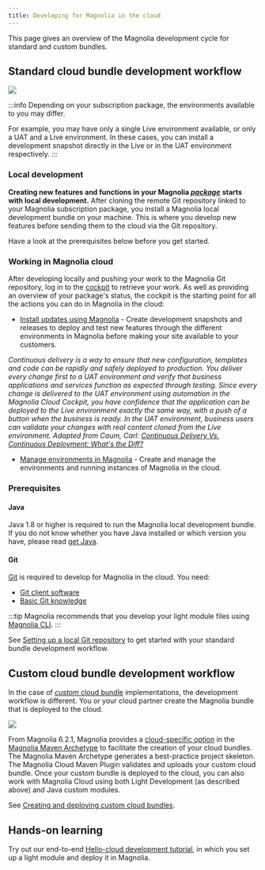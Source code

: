 ```yaml
---
title: Developing for Magnolia in the cloud
---
```


This page gives an overview of the Magnolia development cycle for standard and custom bundles.

## Standard cloud bundle development workflow

![](/assets/cloud/mnow-local-dev-overview.png)

:::info
Depending on your subscription package, the environments available to you may differ.

For example, you may have only a single Live environment available, or only a UAT and a Live environment. In these cases, you can install a development snapshot directly in the Live or in the UAT environment respectively. 
:::

### Local development

 **Creating new features and functions in your Magnolia *[package](/Magnolia+Cloud/Cockpit/Magnolia+cockpit+concepts#glossary-package)*** **starts with local development.** After cloning the remote Git repository linked to your Magnolia subscription package, you install a Magnolia local development bundle on your machine. This is where you develop new features before sending them to the cloud via the Git repository.

Have a look at the prerequisites below before you get started.

### Working in Magnolia cloud

After developing locally and pushing your work to the Magnolia Git repository, log in to the [cockpit](/Magnolia+Cloud/Cockpit) to retrieve your work. As well as providing an overview of your package's status, the cockpit is the starting point for all the actions you can do in Magnolia in the cloud:

* [Install updates using Magnolia](/Magnolia+Cloud/Installing+updates+using+the+Magnolia+cockpit) - Create development snapshots and releases to deploy and test new features through the different environments in Magnolia before making your site available to your customers.

*Continuous delivery is a way to ensure that new configuration, templates and code can be rapidly and safely deployed to production. You deliver every change first to a UAT environment and verify that business applications and services function as expected through testing. Since every change is delivered to the UAT environment using automation in the Magnolia Cloud Cockpit, you have confidence that the application can be deployed to the Live environment exactly the same way, with a push of a button when the business is ready. In the UAT environment, business users can validate your changes with real content cloned from the Live environment.* 
*Adapted from Caum, Carl: [Continuous Delivery Vs. Continuous Deployment: What's the Diff?](https://puppet.com/blog/continuous-delivery-vs-continuous-deployment-what-s-diff)*


* [Manage environments in Magnolia](/Magnolia+Cloud/Managing+environments+using+the+Magnolia+cockpit) - Create and manage the environments and running instances of Magnolia in the cloud.

### Prerequisites

#### Java

Java 1.8 or higher is required to run the Magnolia local development bundle. If you do not know whether you have Java installed or which version you have, please read [get Java](/Getting+started+with+Magnolia/Installing+Magnolia).

#### Git

[Git](https://git-scm.com/) is required to develop for Magnolia in the cloud. You need:

* [Git client software](https://git-scm.com/downloads)
* [Basic Git knowledge](https://git-scm.com/doc)

:::tip
  Magnolia recommends that you develop your light module files using [Magnolia CLI](/Magnolia+CLI).
:::

See [Setting up a local Git repository](/Magnolia+Cloud/Developing+for+Magnolia+in+the+cloud/Setting+up+a+local+Git+repository) to get started with your standard bundle development workflow.

## Custom cloud bundle development workflow

In the case of [*custom* cloud bundle](/Magnolia+Cloud/Supported+modules+in+the+cloud#cloud-bundle) implementations, the development workflow is different. You or your cloud partner create the Magnolia bundle that is deployed to the cloud.

![](/assets/cloud/cloud-custom-dev-overview.png)

From Magnolia 6.2.1, Magnolia provides a [cloud-specific option](https://git.magnolia-cms.com/projects/BUILD/repos/maven-archetypes/browse/magnolia-cloud-project-archetype/src/main/resources/archetype-resources/README.md) in the [Magnolia Maven Archetype](/Developing/How+to+use+Magnolia+Maven+archetypes) to facilitate the creation of your cloud bundles. The Magnolia Maven Archetype generates a best-practice project skeleton. The Magnolia Cloud Maven Plugin validates and uploads your custom cloud bundle. Once your custom bundle is deployed to the cloud, you can also work with Magnolia Cloud using both Light Development (as described above) and Java custom modules.

See [Creating and deploying custom cloud bundles](/Magnolia+Cloud/Developing+for+Magnolia+in+the+cloud/Creating+and+deploying+custom+cloud+bundles).

## Hands-on learning

Try out our end-to-end [Hello-cloud development tutorial](/Magnolia+Cloud/Hello-cloud+-+a+development+tutorial), in which you set up a light module and deploy it in Magnolia.




<!-- Original Confluence content:

<p><ac:inline-comment-marker ac:ref="6caa89f7-b688-4697-9bcc-fe5ec2e575a6"> This page gives an&nbsp;</ac:inline-comment-marker><ac:inline-comment-marker ac:ref="0e73e45a-72f5-4fdc-88e8-84ddf28e1a6f"><ac:inline-comment-marker ac:ref="6caa89f7-b688-4697-9bcc-fe5ec2e575a6">overview&nbsp;</ac:inline-comment-marker></ac:inline-comment-marker>of the Magnolia development cycle for standard and custom bundles.</p><p><ac:structured-macro ac:name="toc" ac:schema-version="1" ac:macro-id="acf55ef5-e297-4aae-8ea4-40b1b325f909"><ac:parameter ac:name="maxLevel">2</ac:parameter></ac:structured-macro></p><h2>Standard cloud bundle development workflow</h2><p><ac:image ac:width="600"><ri:attachment ri:filename="mnow-local-dev-overview.png" /></ac:image></p><p><ac:structured-macro ac:name="include" ac:schema-version="1" ac:macro-id="5b5ae1a8-6e55-4a64-8e4d-91bad436c2ed"><ac:parameter ac:name=""><ac:link><ri:page ri:content-title="_cloud environments vary" /></ac:link></ac:parameter></ac:structured-macro></p><h3>Local development</h3><p><strong> <ac:inline-comment-marker ac:ref="db450d86-828b-404f-b369-af8c3c540158"> Creating new features&nbsp;and functions in your Magnolia </ac:inline-comment-marker> <em> <ac:inline-comment-marker ac:ref="db450d86-828b-404f-b369-af8c3c540158"> <ac:link ac:anchor="glossary-package"><ri:page ri:content-title="Magnolia cockpit concepts" /><ac:plain-text-link-body><![CDATA[package]]></ac:plain-text-link-body></ac:link> </ac:inline-comment-marker> </em> </strong> <ac:inline-comment-marker ac:ref="db450d86-828b-404f-b369-af8c3c540158"> <strong>starts with&nbsp;local development.</strong> After cloning the remote Git repository linked to your Magnolia subscription package, you install a Magnolia local development bundle&nbsp;on your machine. This is where you develop new features before sending them to the cloud via the Git repository. </ac:inline-comment-marker>&nbsp;</p><p>Have a look at the prerequisites below before you get started.</p><p><ac:structured-macro ac:name="anchor" ac:schema-version="1" ac:macro-id="612a730f-0788-47db-b73e-f888757c2553"><ac:parameter ac:name="">localdevprereqs</ac:parameter></ac:structured-macro></p><h3>Working in Magnolia cloud</h3><p>After developing locally and pushing your work&nbsp;to the Magnolia Git repository, log in to the&nbsp;<ac:link><ri:page ri:content-title="Cockpit" /><ac:plain-text-link-body><![CDATA[cockpit]]></ac:plain-text-link-body></ac:link> to retrieve your work. &nbsp;As well as providing an overview of your package's status, the cockpit is the starting point for all the actions you can do in Magnolia in the cloud:</p><ul><li><ac:link><ri:page ri:content-title="Installing updates using the Magnolia cockpit" /><ac:plain-text-link-body><![CDATA[Install updates using Magnolia]]></ac:plain-text-link-body></ac:link>&nbsp;- Create development snapshots and releases to deploy and test new features through the different environments in Magnolia before making your site available to your customers.</li></ul><blockquote><p><em>Continuous delivery is a way to ensure that new configuration, templates and code can be rapidly and safely deployed to production. You deliver every change first to a UAT environment and verify that business applications and services function as expected through testing. Since every change is delivered to the UAT environment using automation in the Magnolia Cloud Cockpit, you have confidence that the application can be deployed to the Live environment exactly the same way, with a push of a button when the business is ready. In the UAT environment, business users can validate your changes with real content cloned from the Live environment.&nbsp;</em><br /><em>Adapted from Caum, Carl:&nbsp;<a href="https://puppet.com/blog/continuous-delivery-vs-continuous-deployment-what-s-diff" rel="nofollow" class="external-link">Continuous Delivery Vs. Continuous Deployment: What's the Diff?</a></em></p></blockquote><ul><li><ac:link><ri:page ri:content-title="Managing environments using the Magnolia cockpit" /><ac:plain-text-link-body><![CDATA[Manage environments in Magnolia]]></ac:plain-text-link-body></ac:link>&nbsp;- Create and manage the environments and running instances of Magnolia in the cloud.</li></ul><h3>Prerequisites&nbsp;</h3><h4>Java&nbsp;</h4><p>Java 1.8 or higher is required to run the <ac:inline-comment-marker ac:ref="8f72886c-6be0-4950-a441-0492308ffffa">Magnolia local development bundle. </ac:inline-comment-marker>&nbsp;If you do not know whether you have Java installed or which version you have, please read&nbsp;<ac:link><ri:page ri:content-title="Installing Magnolia" /><ac:plain-text-link-body><![CDATA[get Java]]></ac:plain-text-link-body></ac:link>.</p><h4>Git</h4><p><a href="https://git-scm.com/">Git</a>&nbsp;is required to develop for Magnolia in the cloud. You need:</p><ul><li><a href="https://git-scm.com/downloads">Git client software</a></li><li><a href="https://git-scm.com/doc">Basic Git knowledge</a></li></ul><ac:structured-macro ac:name="bestpractice" ac:schema-version="1" ac:macro-id="f6c90144-6141-4aa3-9c30-b3e66880276c"><ac:parameter ac:name="atlassian-macro-output-type">
    INLINE</ac:parameter><ac:rich-text-body><p>Magnolia recommends that you develop your light module files&nbsp;using <ac:link><ri:page ri:content-title="Magnolia CLI" /></ac:link>.&nbsp;</p></ac:rich-text-body></ac:structured-macro><p>See&nbsp;<ac:link><ri:page ri:content-title="Setting up a local Git repository" /></ac:link>&nbsp;to get started with your standard bundle development workflow.</p><h2>Custom cloud bundle development workflow</h2><p>In the case of <ac:link ac:anchor="anc-cloud-bundle"><ri:page ri:content-title="Supported modules in the cloud" /><ac:link-body> <em>custom</em> cloud bundle</ac:link-body></ac:link> implementations, the development workflow is different. You or your cloud partner create the Magnolia bundle that is deployed to the cloud.&nbsp;</p><p><ac:image ac:width="600"><ri:attachment ri:filename="cloud-custom-dev-overview.png" /></ac:image></p><p>From Magnolia 6.2.1, Magnolia provides a <a href="https://git.magnolia-cms.com/projects/BUILD/repos/maven-archetypes/browse/magnolia-cloud-project-archetype/src/main/resources/archetype-resources/README.md">cloud-specific option</a> in the <ac:link><ri:page ri:content-title="How to use Magnolia Maven archetypes" /><ac:plain-text-link-body><![CDATA[Magnolia Maven Archetype]]></ac:plain-text-link-body></ac:link>&nbsp;to facilitate the creation of your cloud bundles. The Magnolia Maven Archetype generates a best-practice project skeleton. The Magnolia Cloud Maven Plugin validates and uploads your custom cloud bundle. Once your custom bundle is deployed to the cloud, you can also work with Magnolia Cloud using both Light Development (as described above) and Java custom modules.</p><p>See&nbsp;<ac:link><ri:page ri:content-title="Creating and deploying custom cloud bundles" /></ac:link>.</p><h2>Hands-on learning</h2><p>Try out our end-to-end <ac:link><ri:page ri:content-title="Hello-cloud - a development tutorial" /><ac:plain-text-link-body><![CDATA[Hello-cloud development tutorial]]></ac:plain-text-link-body></ac:link>, in&nbsp;which you set up a light module and deploy it in Magnolia.</p><p><br /></p>

-->
